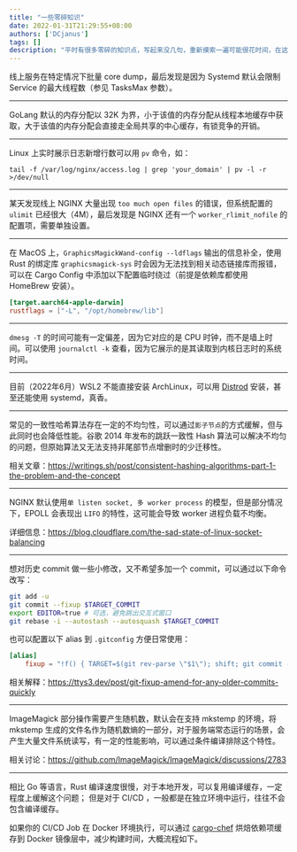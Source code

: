 ```yaml
---
title: "一些零碎知识"
date: 2022-01-31T21:29:55+08:00
authors: ['DCjanus']
tags: []
description: "平时有很多零碎的知识点，写起来没几句，重新摸索一遍可能很花时间，在这里简单记录一下，方便自己查阅。"
---
```


<!--more-->

线上服务在特定情况下批量 core dump，最后发现是因为 Systemd 默认会限制 Service 的最大线程数（参见 TasksMax 参数）。

---

GoLang 默认的内存分配以 32K 为界，小于该值的内存分配从线程本地缓存中获取，大于该值的内存分配会直接走全局共享的中心缓存，有锁竞争的开销。

---

Linux 上实时展示日志新增行数可以用 `pv` 命令，如：

```shell
tail -f /var/log/nginx/access.log | grep 'your_domain' | pv -l -r >/dev/null
```

---

某天发现线上 NGINX 大量出现 `too much open files` 的错误，但系统配置的 `ulimit` 已经很大（4M），最后发现是 NGINX 还有一个 `worker_rlimit_nofile` 的配置项，需要单独设置。

---

在 MacOS 上，`GraphicsMagickWand-config --ldflags` 输出的信息补全，使用 Rust 的绑定库 `graphicsmagick-sys` 时会因为无法找到相关动态链接库而报错，可以在 Cargo Config 中添加以下配置临时绕过（前提是依赖库都使用 HomeBrew 安装）。

```toml
[target.aarch64-apple-darwin]
rustflags = ["-L", "/opt/homebrew/lib"]
```

---

`dmesg -T` 的时间可能有一定偏差，因为它对应的是 CPU 时钟，而不是墙上时间。可以使用 `journalctl -k` 查看，因为它展示的是其读取到内核日志时的系统时间。

---

目前（2022年6月）WSL2 不能直接安装 ArchLinux，可以用 [Distrod](https://github.com/nullpo-head/wsl-distrod) 安装，甚至还能使用 systemd，真香。

---

常见的一致性哈希算法存在一定的不均匀性，可以通过`影子节点`的方式缓解，但与此同时也会降低性能。谷歌 2014 年发布的跳跃一致性 Hash 算法可以解决不均匀的问题，但原始算法又无法支持非尾部节点增删时的少迁移性。

相关文章：<https://writings.sh/post/consistent-hashing-algorithms-part-1-the-problem-and-the-concept>

---

NGINX 默认使用`单 listen socket, 多 worker process` 的模型，但是部分情况下，EPOLL 会表现出 `LIFO` 的特性，这可能会导致 worker 进程负载不均衡。

详细信息：<https://blog.cloudflare.com/the-sad-state-of-linux-socket-balancing>

---

想对历史 commit 做一些小修改，又不希望多加一个 commit，可以通过以下命令改写：
```bash
git add -u
git commit --fixup $TARGET_COMMIT
export EDITOR=true # 可选，避免跳出交互式窗口
git rebase -i --autostash --autosquash $TARGET_COMMIT
```

也可以配置以下 alias 到 `.gitconfig` 方便日常使用：
```toml
[alias]
    fixup = "!f() { TARGET=$(git rev-parse \"$1\"); shift; git commit --fixup=$TARGET ${@} && GIT_EDITOR=true git rebase -i --autostash --autosquash $TARGET^; }; f"
```

相关解释：<https://ttys3.dev/post/git-fixup-amend-for-any-older-commits-quickly>

---
ImageMagick 部分操作需要产生随机数，默认会在支持 mkstemp 的环境，将 mkstemp 生成的文件名作为随机数熵的一部分，对于服务端常态运行的场景，会产生大量文件系统读写，有一定的性能影响，可以通过条件编译排除这个特性。

相关讨论：<https://github.com/ImageMagick/ImageMagick/discussions/2783>

---

相比 Go 等语言，Rust 编译速度很慢，对于本地开发，可以复用编译缓存，一定程度上缓解这个问题； 但是对于 CI/CD ，一般都是在独立环境中运行，往往不会包含编译缓存。

如果你的 CI/CD Job 在 Docker 环境执行，可以通过 [cargo-chef](https://github.com/LukeMathWalker/cargo-chef) 烘焙依赖项缓存到 Docker 镜像层中，减少构建时间，大概流程如下。
